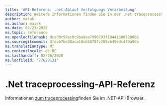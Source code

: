 ```yaml
---
title: 'API-Referenz: .net-Ablauf Verfolgungs Verarbeitung'
description: Weitere Informationen finden Sie in der .net traceprocessing-API
author: maiak
ms.author: maiak
ms.date: 02/23/2020
ms.topic: reference
ms.openlocfilehash: dcad0c99ec0c9ba8aa7990793f18441b00720808
ms.sourcegitcommit: 4fdab7be28aca18cb3879fc205eb49edc4f9a96b
ms.translationtype: MT
ms.contentlocale: de-DE
ms.lasthandoff: 02/26/2020
ms.locfileid: "77629131"
---
```

# <a name="net-traceprocessing-api-reference"></a>.Net traceprocessing-API-Referenz

Informationen [zum traceprocessing](https://docs.microsoft.com/dotnet/api/?view=trace-processor-dotnet-1.0)finden Sie im .NET-API-Browser.

